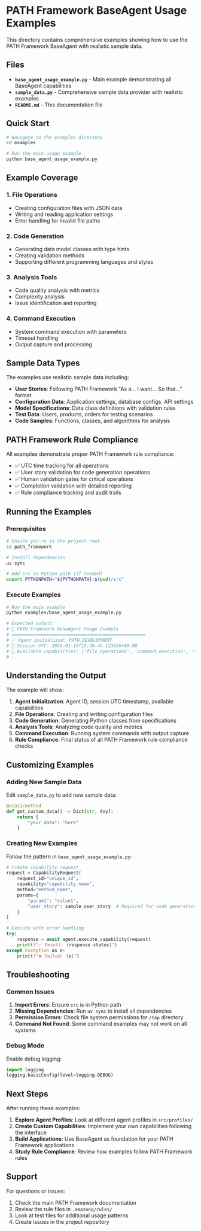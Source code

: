 # PATH Framework BaseAgent Usage Examples

This directory contains comprehensive examples showing how to use the PATH Framework BaseAgent with realistic sample data.

## Files

- **`base_agent_usage_example.py`** - Main example demonstrating all BaseAgent capabilities
- **`sample_data.py`** - Comprehensive sample data provider with realistic examples
- **`README.md`** - This documentation file

## Quick Start

```bash
# Navigate to the examples directory
cd examples

# Run the main usage example
python base_agent_usage_example.py
```

## Example Coverage

### 1. File Operations
- Creating configuration files with JSON data
- Writing and reading application settings
- Error handling for invalid file paths

### 2. Code Generation
- Generating data model classes with type hints
- Creating validation methods
- Supporting different programming languages and styles

### 3. Analysis Tools
- Code quality analysis with metrics
- Complexity analysis
- Issue identification and reporting

### 4. Command Execution
- System command execution with parameters
- Timeout handling
- Output capture and processing

## Sample Data Types

The examples use realistic sample data including:

- **User Stories**: Following PATH Framework "As a... I want... So that..." format
- **Configuration Data**: Application settings, database configs, API settings
- **Model Specifications**: Data class definitions with validation rules
- **Test Data**: Users, products, orders for testing scenarios
- **Code Samples**: Functions, classes, and algorithms for analysis

## PATH Framework Rule Compliance

All examples demonstrate proper PATH Framework rule compliance:

- ✅ UTC time tracking for all operations
- ✅ User story validation for code generation operations
- ✅ Human validation gates for critical operations
- ✅ Completion validation with detailed reporting
- ✅ Rule compliance tracking and audit trails

## Running the Examples

### Prerequisites

```bash
# Ensure you're in the project root
cd path_framework

# Install dependencies
uv sync

# Add src to Python path (if needed)
export PYTHONPATH="${PYTHONPATH}:$(pwd)/src"
```

### Execute Examples

```bash
# Run the main example
python examples/base_agent_usage_example.py

# Expected output:
# 🚀 PATH Framework BaseAgent Usage Example
# ==================================================
# ✅ Agent initialized: PATH_DEVELOPMENT
# 📅 Session UTC: 2024-01-16T15:30:45.123456+00:00
# 🔧 Available capabilities: ['file_operations', 'command_execution', 'code_generation', 'analysis_tools']
# ...
```

## Understanding the Output

The example will show:

1. **Agent Initialization**: Agent ID, session UTC timestamp, available capabilities
2. **File Operations**: Creating and writing configuration files
3. **Code Generation**: Generating Python classes from specifications
4. **Analysis Tools**: Analyzing code quality and metrics
5. **Command Execution**: Running system commands with output capture
6. **Rule Compliance**: Final status of all PATH Framework rule compliance checks

## Customizing Examples

### Adding New Sample Data

Edit `sample_data.py` to add new sample data:

```python
@staticmethod
def get_custom_data() -> Dict[str, Any]:
    return {
        "your_data": "here"
    }
```

### Creating New Examples

Follow the pattern in `base_agent_usage_example.py`:

```python
# Create capability request
request = CapabilityRequest(
    request_id="unique_id",
    capability="capability_name",
    method="method_name",
    params={
        "param1": "value1",
        "user_story": sample_user_story  # Required for code generation
    }
)

# Execute with error handling
try:
    response = await agent.execute_capability(request)
    print(f"✅ Result: {response.status}")
except Exception as e:
    print(f"❌ Failed: {e}")
```

## Troubleshooting

### Common Issues

1. **Import Errors**: Ensure `src` is in Python path
2. **Missing Dependencies**: Run `uv sync` to install all dependencies
3. **Permission Errors**: Check file system permissions for `/tmp` directory
4. **Command Not Found**: Some command examples may not work on all systems

### Debug Mode

Enable debug logging:

```python
import logging
logging.basicConfig(level=logging.DEBUG)
```

## Next Steps

After running these examples:

1. **Explore Agent Profiles**: Look at different agent profiles in `src/profiles/`
2. **Create Custom Capabilities**: Implement your own capabilities following the interface
3. **Build Applications**: Use BaseAgent as foundation for your PATH Framework applications
4. **Study Rule Compliance**: Review how examples follow PATH Framework rules

## Support

For questions or issues:

1. Check the main PATH Framework documentation
2. Review the rule files in `.amazonq/rules/`
3. Look at test files for additional usage patterns
4. Create issues in the project repository